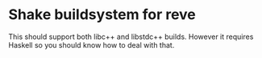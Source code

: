 # Shake buildsystem for reve

This should support both libc++ and libstdc++ builds. However it
requires Haskell so you should know how to deal with that.
